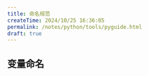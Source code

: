 ```yaml
---
title: 命名规范
createTime: 2024/10/25 16:36:05
permalink: /notes/python/tools/pyguide.html
draft: true
---
```


## 变量命名
